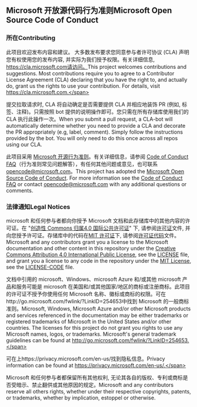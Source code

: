 ## <a name="microsoft-open-source-code-of-conduct"></a><span data-ttu-id="87042-101">Microsoft 开放源代码行为准则</span><span class="sxs-lookup"><span data-stu-id="87042-101">Microsoft Open Source Code of Conduct</span></span>

### <a name="contributing"></a><span data-ttu-id="87042-102">所在</span><span class="sxs-lookup"><span data-stu-id="87042-102">Contributing</span></span>

<span data-ttu-id="87042-p101">此项目欢迎发布内容和建议。 大多数发布要求您同意参与者许可协议 (CLA) 声明您有权使用您的发布内容, 并实际为我们授予权限。有关详细信息, https://cla.microsoft.com请访问。</span><span class="sxs-lookup"><span data-stu-id="87042-p101">This project welcomes contributions and suggestions.  Most contributions require you to agree to a Contributor License Agreement (CLA) declaring that you have the right to, and actually do, grant us the rights to use your contribution. For details, visit https://cla.microsoft.com.</span></span>

<span data-ttu-id="87042-p102">提交拉取请求时, CLA 将自动确定是否需要提供 CLA 并相应地装饰 PR (例如, 标签、注释)。只需按照 bot 提供的说明操作即可。您只需在所有存储库使用我们的 CLA 执行此操作一次。</span><span class="sxs-lookup"><span data-stu-id="87042-p102">When you submit a pull request, a CLA-bot will automatically determine whether you need to provide a CLA and decorate the PR appropriately (e.g, label, comment). Simply follow the instructions provided by the bot. You will only need to do this once across all repos using our CLA.</span></span>

<span data-ttu-id="87042-p103">此项目采用 [Microsoft 开源行为准则](https://opensource.microsoft.com/codeofconduct/)。有关详细信息，请参阅 [Code of Conduct FAQ](https://opensource.microsoft.com/codeofconduct/faq/)（行为准则常见问题解答），有任何其他问题或意见，也可联系 [opencode@microsoft.com](mailto:opencode@microsoft.com)。</span><span class="sxs-lookup"><span data-stu-id="87042-p103">This project has adopted the [Microsoft Open Source Code of Conduct](https://opensource.microsoft.com/codeofconduct/). For more information see the [Code of Conduct FAQ](https://opensource.microsoft.com/codeofconduct/faq/) or contact [opencode@microsoft.com](mailto:opencode@microsoft.com) with any additional questions or comments.</span></span>

### <a name="legal-notices"></a><span data-ttu-id="87042-111">法律通知</span><span class="sxs-lookup"><span data-stu-id="87042-111">Legal Notices</span></span>

<span data-ttu-id="87042-112">microsoft 和任何参与者都向你授予 Microsoft 文档和此存储库中的其他内容的许可证。在 "[创造性 Commons 归属4.0 国际公共许可证](https://creativecommons.org/licenses/by/4.0/legalcode)" 下, 请参阅[许可证](LICENSE)文件, 并向您授予许可证。存储库中的代码在[MIT 许可证](https://opensource.org/licenses/MIT)下, 请参阅[许可证代码](LICENSE-CODE)文件。</span><span class="sxs-lookup"><span data-stu-id="87042-112">Microsoft and any contributors grant you a license to the Microsoft documentation and other content in this repository under the [Creative Commons Attribution 4.0 International Public License](https://creativecommons.org/licenses/by/4.0/legalcode), see the [LICENSE](LICENSE) file, and grant you a license to any code in the repository under the [MIT License](https://opensource.org/licenses/MIT), see the [LICENSE-CODE](LICENSE-CODE) file.</span></span>

<span data-ttu-id="87042-p104">文档中引用的 microsoft、Windows、microsoft Azure 和/或其他 microsoft 产品和服务可能是 microsoft 在美国和/或其他国家/地区的商标或注册商标。此项目的许可证不授予你使用任何 Microsoft 名称、徽标或商标的权限。可在http://go.microsoft.com/fwlink/?LinkID=254653中找到 Microsoft 的一般商标准则。</span><span class="sxs-lookup"><span data-stu-id="87042-p104">Microsoft, Windows, Microsoft Azure and/or other Microsoft products and services referenced in the documentation may be either trademarks or registered trademarks of Microsoft in the United States and/or other countries. The licenses for this project do not grant you rights to use any Microsoft names, logos, or trademarks. Microsoft's general trademark guidelines can be found at http://go.microsoft.com/fwlink/?LinkID=254653.</span></span>

<span data-ttu-id="87042-116">可在上https://privacy.microsoft.com/en-us/找到隐私信息。</span><span class="sxs-lookup"><span data-stu-id="87042-116">Privacy information can be found at https://privacy.microsoft.com/en-us/.</span></span>

<span data-ttu-id="87042-117">Microsoft 和任何参与者都保留所有其他权利, 无论其各自的版权、专利或商标是否受暗示、禁止翻供或其他原因的规定。</span><span class="sxs-lookup"><span data-stu-id="87042-117">Microsoft and any contributors reserve all others rights, whether under their respective copyrights, patents, or trademarks, whether by implication, estoppel or otherwise.</span></span>
